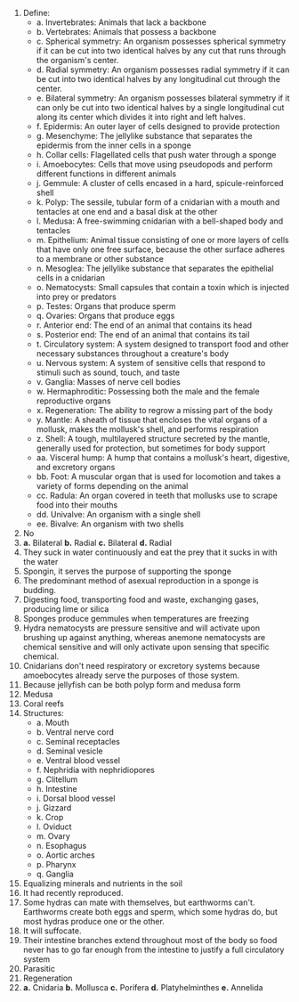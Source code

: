 1.  Define:
    - a.  Invertebrates: Animals that lack a backbone
    - b.  Vertebrates: Animals that possess a backbone
    - c.  Spherical symmetry: An organism possesses spherical symmetry if it can be cut into two identical halves by any cut that runs through the organism's center.
    - d.  Radial symmetry: An organism possesses radial symmetry if it can be cut into two identical halves by any longitudinal cut through the center.
    - e.  Bilateral symmetry: An organism possesses bilateral symmetry if it can only be cut into two identical halves by a single longitudinal cut along its center which divides it into right and left halves.
    - f.  Epidermis: An outer layer of cells designed to provide protection
    - g.  Mesenchyme: The jellylike substance that separates the epidermis from the inner cells in a sponge
    - h.  Collar cells: Flagellated cells that push water through a sponge
    - i.  Amoebocytes: Cells that move using pseudopods and perform different functions in different animals
    - j.  Gemmule: A cluster of cells encased in a hard, spicule-reinforced shell
    - k.  Polyp: The sessile, tubular form of a cnidarian with a mouth and tentacles at one end and a basal disk at the other
    - l.  Medusa: A free-swimming cnidarian with a bell-shaped body and tentacles
    - m.  Epithelium: Animal tissue consisting of one or more layers of cells that have only one free surface, because the other surface adheres to a membrane or other substance
    - n.  Mesoglea: The jellylike substance that separates the epithelial cells in a cnidarian
    - o.  Nematocysts: Small capsules that contain a toxin which is injected into prey or predators
    - p.  Testes: Organs that produce sperm
    - q.  Ovaries: Organs that produce eggs
    - r.  Anterior end: The end of an animal that contains its head
    - s.  Posterior end: The end of an animal that contains its tail
    - t.  Circulatory system: A system designed to transport food and other necessary substances throughout a creature's body
    - u.  Nervous system: A system of sensitive cells that respond to stimuli such as sound, touch, and taste
    - v.  Ganglia: Masses of nerve cell bodies
    - w.  Hermaphroditic: Possessing both the male and the female reproductive organs
    - x.  Regeneration: The ability to regrow a missing part of the body
    - y.  Mantle: A sheath of tissue that encloses the vital organs of a mollusk, makes the mollusk's shell, and performs respiration
    - z.  Shell: A tough, multilayered structure secreted by the mantle, generally used for protection, but sometimes for body support
    - aa. Visceral hump: A hump that contains a mollusk's heart, digestive, and excretory organs
    - bb. Foot: A muscular organ that is used for locomotion and takes a variety of forms depending on the animal
    - cc. Radula: An organ covered in teeth that mollusks use to scrape food into their mouths
    - dd. Univalve: An organism with a single shell
    - ee. Bivalve: An organism with two shells
2.  No
3.  **a.** Bilateral **b.** Radial **c.** Bilateral **d.** Radial
4.  They suck in water continuously and eat the prey that it sucks in with the water
5.  Spongin, it serves the purpose of supporting the sponge
6.  The predominant method of asexual reproduction in a sponge is budding.
7.  Digesting food, transporting food and waste, exchanging gases, producing lime or silica
8.  Sponges produce gemmules when temperatures are freezing
9.  Hydra nematocysts are pressure sensitive and will activate upon brushing up against anything, whereas anemone nematocysts are chemical sensitive and will only activate upon sensing that specific chemical.
10. Cnidarians don't need respiratory or excretory systems because amoebocytes already serve the purposes of those system.
11. Because jellyfish can be both polyp form and medusa form
12. Medusa
13. Coral reefs
14. Structures:
    - a. Mouth
    - b. Ventral nerve cord
    - c. Seminal receptacles
    - d. Seminal vesicle
    - e. Ventral blood vessel
    - f. Nephridia with nephridiopores
    - g. Clitellum
    - h. Intestine
    - i. Dorsal blood vessel
    - j. Gizzard
    - k. Crop
    - l. Oviduct
    - m. Ovary
    - n. Esophagus
    - o. Aortic arches
    - p. Pharynx
    - q. Ganglia
15. Equalizing minerals and nutrients in the soil
16. It had recently reproduced.
17. Some hydras can mate with themselves, but earthworms can't. Earthworms create both eggs and sperm, which some hydras do, but most hydras produce one or the other.
18. It will suffocate.
19. Their intestine branches extend throughout most of the body so food never has to go far enough from the intestine to justify a full circulatory system
20. Parasitic
21. Regeneration
22. **a.** Cnidaria **b.** Mollusca **c.** Porifera **d.** Platyhelminthes **e.** Annelida
